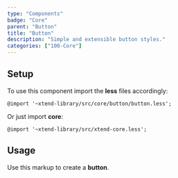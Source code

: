 ```yaml
---
type: "Components"
badge: "Core"
parent: "Button"
title: "Button"
description: "Simple and extensible button styles."
categories: ["100-Core"]
---
```


## Setup

To use this component import the **less** files accordingly:

```less
@import '~xtend-library/src/core/button/button.less';
```

Or just import **core**:

```less
@import '~xtend-library/src/xtend-core.less';
```

## Usage

Use this markup to create a **button**.

<script type="text/plain" class="language-markup">
  <a href="#" class="btn btn--default">
    <!-- content -->
  </a>

  <button type="button" class="btn btn--default">
    <!-- content -->
  </button>

  <div class="btn btn--default">
    <!-- content -->
  </div>
</script>

